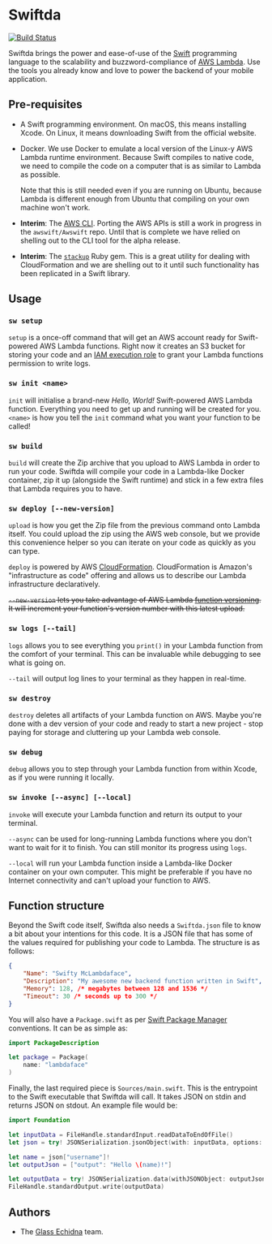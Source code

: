 # Swiftda

[![Build Status](https://jenkins.awswift.ge.cx/buildStatus/icon?job=awswift/swiftda/master&build=4)](https://jenkins.awswift.ge.cx/job/awswift/job/swiftda/job/master/4/)

Swiftda brings the power and ease-of-use of the [Swift](https://swift.org) programming language to the scalability and buzzword-compliance of [AWS Lambda](https://aws.amazon.com/lambda/). Use the tools you already know and love to power the backend of your mobile application.

## Pre-requisites

* A Swift programming environment. On macOS, this means installing Xcode. On Linux, it means downloading Swift from the official website.

* Docker. We use Docker to emulate a local version of the Linux-y AWS Lambda runtime environment. Because Swift compiles to native code, we need to compile the code on a computer that is as similar to Lambda as possible. 

  Note that this is still needed even if you are running on Ubuntu, because Lambda is different enough from Ubuntu that compiling on your own machine won't work.

* **Interim**: The [AWS CLI](https://aws.amazon.com/cli/). Porting the AWS APIs is still a work in progress in the `awswift/Awswift` repo. Until that is complete we have relied on shelling out to the CLI tool for the alpha release.

* **Interim**: The [`stackup`](https://github.com/realestate-com-au/stackup) Ruby gem. This is a great utility for dealing with CloudFormation and we are shelling out to it until such functionality has been replicated in a Swift library.

## Usage

### `sw setup`

`setup` is a once-off command that will get an AWS account ready for Swift-powered AWS Lambda functions. Right now it creates an S3 bucket for storing your code and an [IAM execution role](http://docs.aws.amazon.com/lambda/latest/dg/intro-permission-model.html#lambda-intro-execution-role) to grant your Lambda functions permission to write logs.

### `sw init <name>`

`init` will initialise a brand-new _Hello, World!_ Swift-powered AWS Lambda function. Everything you need to get up and running will be created for you. `<name>` is how you tell the `init` command what you want your function to be called!

### `sw build`

`build` will create the Zip archive that you upload to AWS Lambda in order to run your code. Swiftda will compile your code in a Lambda-like Docker container, zip it up (alongside the Swift runtime) and stick in a few extra files that Lambda requires you to have. 

### `sw deploy [--new-version]`

`upload` is how you get the Zip file from the previous command onto Lambda itself. You could upload the zip using the AWS web console, but we provide this convenience helper so you can iterate on your code as quickly as you can type.

`deploy` is powered by AWS [CloudFormation](https://aws.amazon.com/cloudformation/). CloudFormation is Amazon's "infrastructure as code" offering and allows us to describe our Lambda infrastructure declaratively.

~~`--new-version` lets you take advantage of AWS Lambda [function versioning](http://docs.aws.amazon.com/lambda/latest/dg/versioning-aliases.html). It will increment your function's version number with this latest upload.~~

### `sw logs [--tail]`

`logs` allows you to see everything you `print()` in your Lambda function from the comfort of your terminal. This can be invaluable while debugging to see what is going on.

`--tail` will output log lines to your terminal as they happen in real-time.

### `sw destroy`

`destroy` deletes all artifacts of your Lambda function on AWS. Maybe you're done with a dev version of your code and ready to start a new project - stop paying for storage and cluttering up your Lambda web console.

### `sw debug`

`debug` allows you to step through your Lambda function from within Xcode, as if you were running it locally.

### `sw invoke [--async] [--local]`

`invoke` will execute your Lambda function and return its output to your terminal.

`--async` can be used for long-running Lambda functions where you don't want to wait for it to finish. You can still monitor its progress using `logs`.

`--local` will run your Lambda function inside a Lambda-like Docker container on your own computer. This might be preferable if you have no Internet connectivity and can't upload your function to AWS.

## Function structure

Beyond the Swift code itself, Swiftda also needs a `Swiftda.json` file to know a bit about your intentions for this code. It is a JSON file that has some of the values required for publishing your code to Lambda. The structure is as follows:

```json
{
    "Name": "Swifty McLambdaface",
    "Description": "My awesome new backend function written in Swift",
    "Memory": 128, /* megabytes between 128 and 1536 */
    "Timeout": 30 /* seconds up to 300 */
}
```

You will also have a `Package.swift` as per [Swift Package Manager](https://swift.org/package-manager/) conventions. It can be as simple as:

```swift
import PackageDescription

let package = Package(
    name: "lambdaface"
)
```

Finally, the last required piece is `Sources/main.swift`. This is the entrypoint to the Swift executable that Swiftda will call. It takes JSON on stdin and returns JSON on stdout. An example file would be:

```swift
import Foundation

let inputData = FileHandle.standardInput.readDataToEndOfFile()
let json = try! JSONSerialization.jsonObject(with: inputData, options: []) as! [String: String]

let name = json["username"]!
let outputJson = ["output": "Hello \(name)!"]

let outputData = try! JSONSerialization.data(withJSONObject: outputJson, options: [])
FileHandle.standardOutput.write(outputData)
```

## Authors

* The [Glass Echidna](https://github.com/glassechidna/) team.